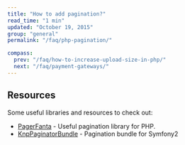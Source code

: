 ```yaml
---
title: "How to add pagination?"
read_time: "1 min"
updated: "October 19, 2015"
group: "general"
permalink: "/faq/php-pagination/"

compass:
  prev: "/faq/how-to-increase-upload-size-in-php/"
  next: "/faq/payment-gateways/"
---
```


## Resources

Some useful libraries and resources to check out:

* [PagerFanta](https://github.com/whiteoctober/Pagerfanta) - Useful pagination library for PHP.
* [KnpPaginatorBundle](https://github.com/KnpLabs/KnpPaginatorBundle) - Pagination bundle for Symfony2
